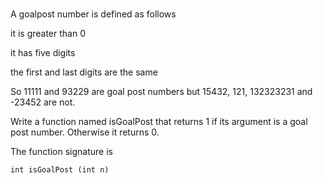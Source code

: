 #

A goalpost number is defined as follows

it is greater than 0

it has five digits

the first and last digits are the same

So 11111 and 93229 are goal post numbers but 15432, 121, 132323231 and -23452 are not.

Write a function named isGoalPost that returns 1 if its argument is a goal post number. Otherwise it returns 0.

The function signature is

`int isGoalPost (int n)`
